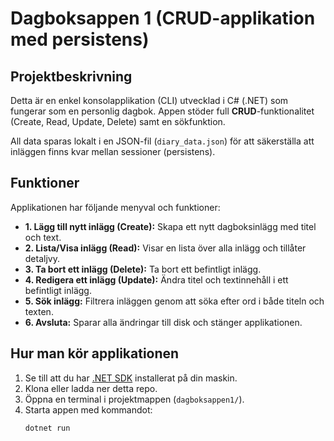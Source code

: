 # Dagboksappen 1 (CRUD-applikation med persistens)

## Projektbeskrivning
Detta är en enkel konsolapplikation (CLI) utvecklad i C# (.NET) som fungerar som en personlig dagbok. Appen stöder full **CRUD**-funktionalitet (Create, Read, Update, Delete) samt en sökfunktion.

All data sparas lokalt i en JSON-fil (`diary_data.json`) för att säkerställa att inläggen finns kvar mellan sessioner (persistens).

## Funktioner
Applikationen har följande menyval och funktioner:
* **1. Lägg till nytt inlägg (Create):** Skapa ett nytt dagboksinlägg med titel och text.
* **2. Lista/Visa inlägg (Read):** Visar en lista över alla inlägg och tillåter detaljvy.
* **3. Ta bort ett inlägg (Delete):** Ta bort ett befintligt inlägg.
* **4. Redigera ett inlägg (Update):** Ändra titel och textinnehåll i ett befintligt inlägg.
* **5. Sök inlägg:** Filtrera inläggen genom att söka efter ord i både titeln och texten.
* **6. Avsluta:** Sparar alla ändringar till disk och stänger applikationen.

## Hur man kör applikationen
1.  Se till att du har [.NET SDK](https://dotnet.microsoft.com/download) installerat på din maskin.
2.  Klona eller ladda ner detta repo.
3.  Öppna en terminal i projektmappen (`dagboksappen1/`).
4.  Starta appen med kommandot:
    ```bash
    dotnet run
    ```